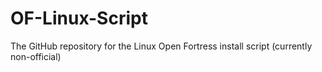 # OF-Linux-Script
The GitHub repository for the Linux Open Fortress install script (currently non-official)
